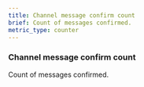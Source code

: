 ```yaml
---
title: Channel message confirm count
brief: Count of messages confirmed.
metric_type: counter
---
```

### Channel message confirm count

Count of messages confirmed.

